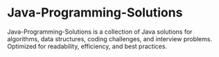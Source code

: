 # Java-Programming-Solutions
Java-Programming-Solutions is a collection of Java solutions for algorithms, data structures, coding challenges, and interview problems. Optimized for readability, efficiency, and best practices.
